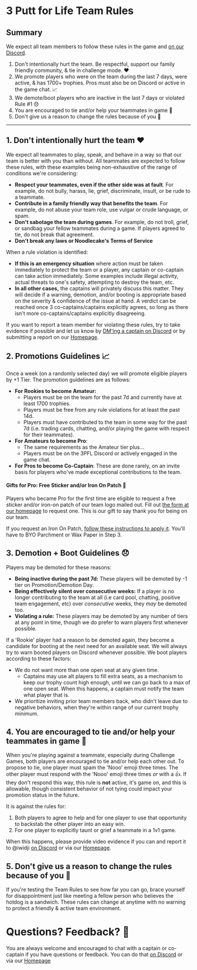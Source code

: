 # 3 Putt for Life Team Rules

## Summary
We expect all team members to follow these rules in the game and [on our Discord](https://discord.gg/RGzcnXfWhv).

1. Don't intentionally hurt the team. Be respectful, support our family friendly community, & tie in challenge mode. ❤️
2. We promote players who were on the team during the last 7 days, were active, & has 1700+ trophies. Pros must also be on Discord or active in the game chat. 📈
3. We demote/boot players who are inactive in the last 7 days or violated Rule #1 😞
4. You are encouraged to tie and/or help your teammates in game 🤝
5. Don't give us a reason to change the rules because of you 🌭

---

## 1. Don't intentionally hurt the team ❤️

We expect all teammates to play, speak, and behave in a way so that our team is better with you than without. All teammates are expected to follow these rules, with these examples being non-exhaustive of the range of conditions we're considering:

- **Respect your teammates, even if the other side was at fault**. For example, do not bully, harass, lie, grief, discriminate, insult, or be rude to a teammate.
- **Contribute in a family friendly way that benefits the team**. For example, do not abuse your team role, use vulgar or crude language, or spam.
- **Don't sabotage the team during games**. For example, do not troll, grief, or sandbag your fellow teammates during a game. If players agreed to tie, do not break that agreement.
- **Don't break any laws or Noodlecake's Terms of Service**

When a rule violation is identified:

- **If this is an emergency situation** where action must be taken immediately to protect the team or a player, any captain or co-captain can take action immediately. Some examples include illegal activity, actual threats to one's safety, attempting to destroy the team, etc.
- **In all other cases,** the captains will privately discuss this matter. They will decide if a warning, demotion, and/or booting is appropriate based on the severity & confidence of the issue at hand. A verdict can be reached once 3 co-captains/captains explicitly agrees, so long as there isn't more co-captains/captains explicitly disagreeing.

If you want to report a team member for violating these rules, try to take evidence if possible and let us know by [DM'ing a captain on Discord](https://discord.gg/RGzcnXfWhv) or by submitting a report on our [Homepage](https://linktr.ee/3pfl). 

 ## 2. Promotions Guidelines 📈
Once a week (on a randomly selected day) we will promote eligible players by +1 Tier. The promotion guidelines are as follows:

- **For Rookies to become Amateur:**
    - Players must be on the team for the past 7d and currently have at least 1700 trophies.
    - Players must be free from any rule violations for at least the past 14d.
    - Players must have contributed to the team in some way for the past 7d (i.e. trading cards, chatting, and/or playing the game with respect for their teammates).
- **For Amateurs to become Pro**:
    - The same requirements as the Amateur tier plus...
    - Players must be on the 3PFL Discord or actively engaged in the game chat.
- **For Pros to become Co-Captain**: These are done rarely, on an invite basis for players who've made exceptional contributions to the team.

#### Gifts for Pro: Free Sticker and/or Iron On Patch 💌
Players who became Pro for the first time are eligible to request a free sticker and/or iron-on patch of our team logo mailed out. Fill out [the form at our homepage](https://linktr.ee/3pfl) to request one. This is our gift to say thank you for being on our team.

If you request an Iron On Patch, [follow these instructions to apply it](https://d3ccuprjuqkp1j.cloudfront.net/SupportImages/PDFinstructions/Iron-On_Instructions_2021.pdf?utm_source=offline&utm_medium=productinstructions&utm_campaign=instructionsheet2022). You'll have to BYO Parchment or Wax Paper in Step 3.

## 3. Demotion + Boot Guidelines 😞
Players may be demoted for these reasons:

- **Being inactive during the past 7d:** These players will be demoted by -1 tier on Promotion/Demotion Day.
- **Being effectively silent over consecutive weeks:** If a player is no longer contributing to the team at all (i.e card pool, chatting, positive team engagement, etc) over _consecutive_ weeks, they _may_ be demoted too.
- **Violating a rule:** These players may be demoted by any number of tiers at any point in time, though we do prefer to warn players first whenever possible.

If a 'Rookie' player had a reason to be demoted again, they become a candidate for booting at the next need for an available seat. We will always try to warn booted players on Discord whenever possible. We boot players according to these factors:

- We do not want more than one open seat at any given time.
  - Captains may use alt players to fill extra seats, as a mechanism to keep our trophy count high enough, until we can go back to a max of one open seat. When this happens, a captain must notify the team what player that is.
- We prioritize inviting prior team members back, who didn't leave due to negative behaviors, when they're within range of our current trophy minimum.

## 4. You are encouraged to tie and/or help your teammates in game 🤝
When you're playing against a teammate, especially during Challenge Games, both players are encouraged to tie and/or help each other out. To propose to tie, one player must spam the 'Nooo' emoji three times. The other player must respond with the 'Nooo' emoji three times _or_ with a 👍. If they don't respond this way, this rule is **not** active, it's game on, and this is allowable, though consistent behavior of not tying could impact your promotion status in the future.

It is against the rules for:

1. Both players to agree to help and for one player to use that opportunity to backstab the other player into an easy win.
2. For one player to explicitly taunt or grief a teammate in a 1v1 game.

When this happens, please provide video evidence if you can and report it to @iwidji [on Discord](https://discord.gg/RGzcnXfWhv) or via our [Homepage](https://linktr.ee/3pfl).

## 5. Don't give us a reason to change the rules because of you 🌭
If you're testing the Team Rules to see how far you can go, brace yourself for disappointment just like meeting a fellow person who believes the hotdog is a sandwich. These rules can change at anytime with no warning to protect a friendly & active team environment.

# Questions? Feedback? 💬
You are always welcome and encouraged to chat with a captain or co-captain if you have questions or feedback. You can do that [on Discord](https://discord.gg/RGzcnXfWhv) or via our [Homepage](https://linktr.ee/3pfl)
